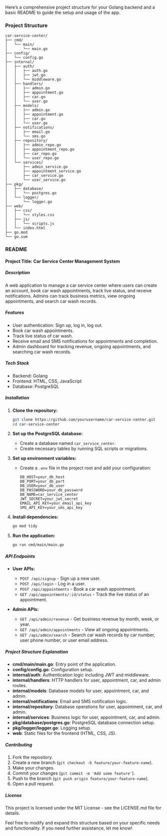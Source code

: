 Here’s a comprehensive project structure for your Golang backend and a basic README to guide the setup and usage of the app.

### Project Structure

```
car-service-center/
├── cmd/
│   └── main/
│       └── main.go
├── config/
│   └── config.go
├── internal/
│   ├── auth/
│   │   ├── auth.go
│   │   ├── jwt.go
│   │   └── middleware.go
│   ├── handlers/
│   │   ├── admin.go
│   │   ├── appointment.go
│   │   ├── car.go
│   │   └── user.go
│   ├── models/
│   │   ├── admin.go
│   │   ├── appointment.go
│   │   ├── car.go
│   │   └── user.go
│   ├── notifications/
│   │   ├── email.go
│   │   └── sms.go
│   ├── repository/
│   │   ├── admin_repo.go
│   │   ├── appointment_repo.go
│   │   ├── car_repo.go
│   │   └── user_repo.go
│   └── services/
│       ├── admin_service.go
│       ├── appointment_service.go
│       ├── car_service.go
│       └── user_service.go
├── pkg/
│   ├── database/
│   │   └── postgres.go
│   └── logger/
│       └── logger.go
├── web/
│   ├── css/
│   │   └── styles.css
│   ├── js/
│   │   └── scripts.js
│   └── index.html
├── go.mod
└── go.sum
```

### README

#### Project Title: Car Service Center Management System

##### Description
A web application to manage a car service center where users can create an account, book car wash appointments, track live status, and receive notifications. Admins can track business metrics, view ongoing appointments, and search car wash records.

##### Features
- User authentication: Sign up, log in, log out.
- Book car wash appointments.
- Track live status of car wash.
- Receive email and SMS notifications for appointments and completion.
- Admin dashboard for tracking revenue, ongoing appointments, and searching car wash records.

##### Tech Stack
- Backend: Golang
- Frontend: HTML, CSS, JavaScript
- Database: PostgreSQL

##### Installation

1. **Clone the repository:**
   ```bash
   git clone https://github.com/yourusername/car-service-center.git
   cd car-service-center
   ```

2. **Set up the PostgreSQL database:**
   - Create a database named `car_service_center`.
   - Create necessary tables by running SQL scripts or migrations.

3. **Set up environment variables:**
   - Create a `.env` file in the project root and add your configuration:
     ```
     DB_HOST=your_db_host
     DB_PORT=your_db_port
     DB_USER=your_db_user
     DB_PASSWORD=your_db_password
     DB_NAME=car_service_center
     JWT_SECRET=your_jwt_secret
     EMAIL_API_KEY=your_email_api_key
     SMS_API_KEY=your_sms_api_key
     ```

4. **Install dependencies:**
   ```bash
   go mod tidy
   ```

5. **Run the application:**
   ```bash
   go run cmd/main/main.go
   ```

##### API Endpoints

- **User APIs:**
  - `POST /api/signup` - Sign up a new user.
  - `POST /api/login` - Log in a user.
  - `POST /api/appointments` - Book a car wash appointment.
  - `GET /api/appointments/:id/status` - Track the live status of an appointment.

- **Admin APIs:**
  - `GET /api/admin/revenue` - Get business revenue by month, week, or year.
  - `GET /api/admin/appointments` - View all ongoing appointments.
  - `GET /api/admin/search` - Search car wash records by car number, user phone number, or user email address.

##### Project Structure Explanation

- **cmd/main/main.go**: Entry point of the application.
- **config/config.go**: Configuration setup.
- **internal/auth**: Authentication logic including JWT and middleware.
- **internal/handlers**: HTTP handlers for user, appointment, car, and admin routes.
- **internal/models**: Database models for user, appointment, car, and admin.
- **internal/notifications**: Email and SMS notification logic.
- **internal/repository**: Database operations for user, appointment, car, and admin.
- **internal/services**: Business logic for user, appointment, car, and admin.
- **pkg/database/postgres.go**: PostgreSQL database connection setup.
- **pkg/logger/logger.go**: Logging setup.
- **web**: Static files for the frontend (HTML, CSS, JS).

##### Contributing

1. Fork the repository.
2. Create a new branch (`git checkout -b feature/your-feature-name`).
3. Make your changes.
4. Commit your changes (`git commit -m 'Add some feature'`).
5. Push to the branch (`git push origin feature/your-feature-name`).
6. Open a pull request.

##### License
This project is licensed under the MIT License - see the LICENSE.md file for details.

Feel free to modify and expand this structure based on your specific needs and functionality. If you need further assistance, let me know!